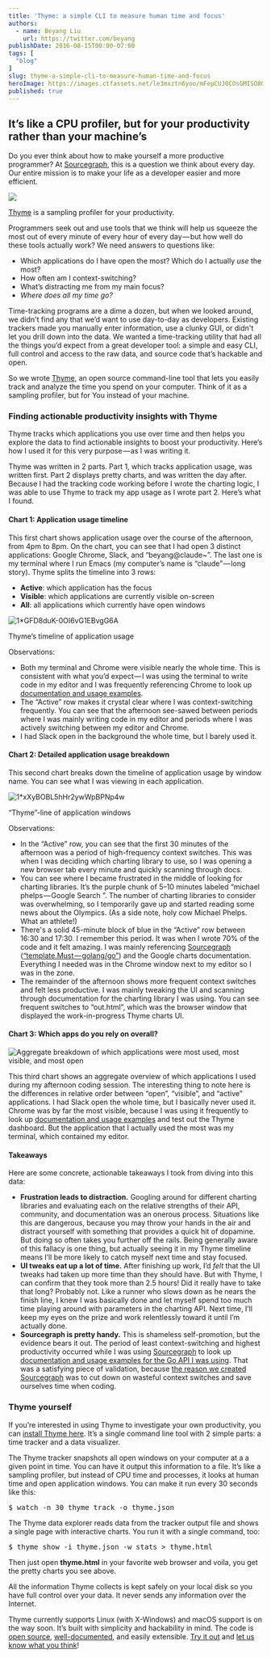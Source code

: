 ```yaml
---
title: 'Thyme: a simple CLI to measure human time and focus'
authors:
  - name: Beyang Liu
    url: https://twitter.com/beyang
publishDate: 2016-08-15T00:00-07:00
tags: [
  "blog"
]
slug: thyme-a-simple-cli-to-measure-human-time-and-focus
heroImage: https://images.ctfassets.net/le3mxztn6yoo/mFepCUJ0COsGMISO8OQ6S/e3e5697bf8ee1f00c5425a32f9b373c3/1_2v_gWy792Wru6O1MiookSA.png
published: true
---
```




## It’s like a CPU profiler, but for your productivity rather than your machine’s

Do you ever think about how to make yourself a more productive programmer? At [Sourcegraph](https://sourcegraph.com), this is a question we think about every day. Our entire mission is to make your life as a developer easier and more efficient.

![](https://cdn-images-1.medium.com/max/800/1*2v_gWy792Wru6O1MiookSA.png)

<a href='https://github.com/sourcegraph/thyme'>Thyme</a> is a sampling profiler for your productivity.

Programmers seek out and use tools that we think will help us squeeze the most out of every minute of every hour of every day — but how well do these tools actually work? We need answers to questions like:

*   Which applications do I have open the most? Which do I actually _use_ the most?
*   How often am I context-switching?
*   What’s distracting me from my main focus?
*   _Where does all my time go?_

Time-tracking programs are a dime a dozen, but when we looked around, we didn't find any that we’d want to use day-to-day as developers. Existing trackers made you manually enter information, use a clunky GUI, or didn't let you drill down into the data. We wanted a time-tracking utility that had all the things you’d expect from a great developer tool: a simple and easy CLI, full control and access to the raw data, and source code that’s hackable and open.

So we wrote [Thyme](https://sourcegraph.com/github.com/sourcegraph/thyme), an open source command-line tool that lets you easily track and analyze the time you spend on your computer. Think of it as a sampling profiler, but for You instead of your machine.

### Finding actionable productivity insights with Thyme

Thyme tracks which applications you use over time and then helps you explore the data to find actionable insights to boost your productivity. Here’s how I used it for this very purpose — as I was writing it.

Thyme was written in 2 parts. Part 1, which tracks application usage, was written first. Part 2 displays pretty charts, and was written the day after. Because I had the tracking code working before I wrote the charting logic, I was able to use Thyme to track my app usage as I wrote part 2\. Here’s what I found.

#### Chart 1: Application usage timeline

This first chart shows application usage over the course of the afternoon, from 4pm to 8pm. On the chart, you can see that I had open 3 distinct applications: Google Chrome, Slack, and “beyang@claude~”. The last one is my terminal where I run Emacs (my computer’s name is “claude” — long story). Thyme splits the timeline into 3 rows:

*   **Active**: which application has the focus
*   **Visible**: which applications are currently visible on-screen
*   **All**: all applications which currently have open windows

![1*GFD8duK-0OI6vG1EBvgG6A](//images.contentful.com/le3mxztn6yoo/4rAQKkHJxYIeykSuwgCOCE/ed776fb397fd156982f3d49e81739b08/1_GFD8duK-0OI6vG1EBvgG6A.png)

Thyme’s timeline of application usage

Observations:

*   Both my terminal and Chrome were visible nearly the whole time. This is consistent with what you’d expect — I was using the terminal to write code in my editor and I was frequently referencing Chrome to look up [documentation and usage examples](https://sourcegraph.com).
*   The “Active” row makes it crystal clear where I was context-switching frequently. You can see that the afternoon see-sawed between periods where I was mainly writing code in my editor and periods where I was actively switching between my editor and Chrome.
*   I had Slack open in the background the whole time, but I barely used it.

#### Chart 2: Detailed application usage breakdown

This second chart breaks down the timeline of application usage by window name. You can see what I was viewing in each application.

![1*xXyBOBL5hHr2ywWpBPNp4w](//images.contentful.com/le3mxztn6yoo/5dGcDbG4KWqggok42WKQ2e/07ab1d3541d5e915334088b85b42b276/1_xXyBOBL5hHr2ywWpBPNp4w.png)

“Thyme”-line of application windows

Observations:

*   In the “Active” row, you can see that the first 30 minutes of the afternoon was a period of high-frequency context switches. This was when I was deciding which charting library to use, so I was opening a new browser tab every minute and quickly scanning through docs.
*   You can see where I became frustrated in the middle of looking for charting libraries. It’s the purple chunk of 5–10 minutes labeled “michael phelps — Google Search ”. The number of charting libraries to consider was overwhelming, so I temporarily gave up and started reading some news about the Olympics. (As a side note, holy cow Michael Phelps. What an athlete!)
*   There's a solid 45-minute block of blue in the “Active” row between 16:30 and 17:30\. I remember this period. It was when I wrote 70% of the code and it felt amazing. I was mainly referencing [Sourcegraph](https://sourcegraph.com/) ([“template.Must — golang/go”](https://sourcegraph.com/github.com/golang/go/-/info/GoPackage/text/template/-/Must)) and the Google charts documentation. Everything I needed was in the Chrome window next to my editor so I was in the zone.
*   The remainder of the afternoon shows more frequent context switches and felt less productive. I was mainly tweaking the UI and scanning through documentation for the charting library I was using. You can see frequent switches to “out.html”, which was the browser window that displayed the work-in-progress Thyme charts UI.

#### Chart 3: Which apps do you rely on overall?
![Aggregate breakdown of which applications were most used, most visible, and most open](//images.contentful.com/le3mxztn6yoo/2ICIredw00MiwqsyuaYcY4/147c0cb5264e722920992a2794abe5d0/1_6i1FV6krky_Gyfbk1dMseg.png)

This third chart shows an aggregate overview of which applications I used during my afternoon coding session. The interesting thing to note here is the differences in relative order between “open”, “visible”, and “active” applications. I had Slack open the whole time, but I basically never used it. Chrome was by far the most visible, because I was using it frequently to look up [documentation and usage examples](https://sourcegraph.com) and test out the Thyme dashboard. But the application that I actually used the most was my terminal, which contained my editor.

#### Takeaways

Here are some concrete, actionable takeaways I took from diving into this data:

*   **Frustration leads to distraction.** Googling around for different charting libraries and evaluating each on the relative strengths of their API, community, and documentation was an onerous process. Situations like this are dangerous, because you may throw your hands in the air and distract yourself with something that provides a quick hit of dopamine. But doing so often takes you further off the rails. Being generally aware of this fallacy is one thing, but actually seeing it in my Thyme timeline means I’ll be more likely to catch myself next time and stay focused.
*   **UI tweaks eat up a lot of time.** After finishing up work, I’d _felt_ that the UI tweaks had taken up more time than they should have. But with Thyme, I can confirm that they took more than 2.5 hours! Did it really have to take that long? Probably not. Like a runner who slows down as he nears the finish line, I knew I was basically done and let myself spend too much time playing around with parameters in the charting API. Next time, I’ll keep my eyes on the prize and work relentlessly toward it until I’m actually done.
*   **Sourcegraph is pretty handy.** This is shameless self-promotion, but the evidence bears it out. The period of least context-switching and highest productivity occurred while I was using [Sourcegraph](https://sourcegraph.com/) to look up [documentation and usage examples for the Go API I was using](https://sourcegraph.com/github.com/golang/go/-/info/GoPackage/text/template/-/Template/Parse). That was a satisfying piece of validation, because [the reason we created Sourcegraph](https://sourcegraph.com/about) was to cut down on wasteful context switches and save ourselves time when coding.

### Thyme yourself

If you’re interested in using Thyme to investigate your own productivity, you can [install Thyme here](https://github.com/sourcegraph/thyme). It’s a single command line tool with 2 simple parts: a time tracker and a data visualizer.

The Thyme tracker snapshots all open windows on your computer at a a given point in time. You can have it output this information to a file. It’s like a sampling profiler, but instead of CPU time and processes, it looks at human time and open application windows. You can make it run every 30 seconds like this:

<pre name="a5ed" id="a5ed" class="graf graf--pre graf-after--p">$ watch -n 30 thyme track -o thyme.json</pre>

The Thyme data explorer reads data from the tracker output file and shows a single page with interactive charts. You run it with a single command, too:

<pre name="3364" id="3364" class="graf graf--pre graf-after--p">$ thyme show -i thyme.json -w stats > thyme.html</pre>

Then just open **thyme.html** in your favorite web browser and voila, you get the pretty charts you see above.

All the information Thyme collects is kept safely on your local disk so you have full control over your data. It never sends any information over the Internet.

Thyme currently supports Linux (with X-Windows) and macOS support is on the way soon. It’s built with simplicity and hackability in mind. The code is [open source](https://sourcegraph.com/github.com/sourcegraph/thyme/-/def/GoPackage/github.com/sourcegraph/thyme/cmd/thyme/-/main.go/TrackCmd/Execute), [well-documented](https://godoc.org/github.com/sourcegraph/thyme), and easily extensible. [Try it out](https://github.com/sourcegraph/thyme) and [let us know what you think](http://twitter.com/sourcegraph)!
